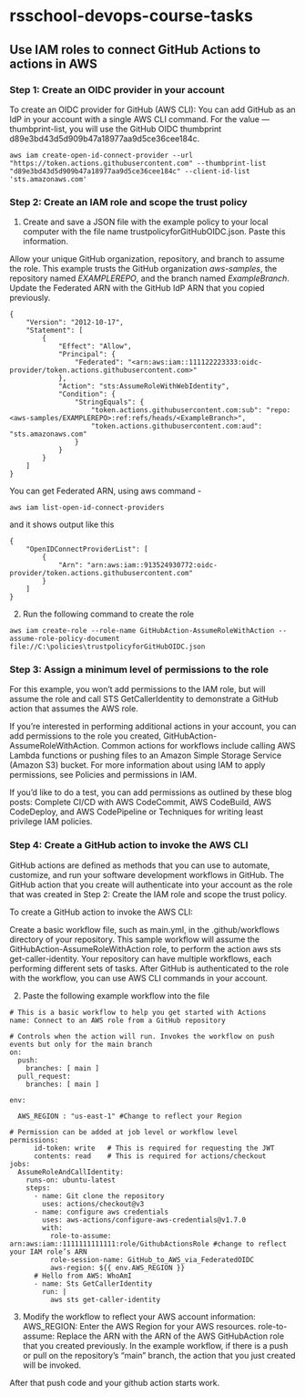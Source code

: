 # rsschool-devops-course-tasks

## Use IAM roles to connect GitHub Actions to actions in AWS

### Step 1: Create an OIDC provider in your account

To create an OIDC provider for GitHub (AWS CLI):
You can add GitHub as an IdP in your account with a single AWS CLI command. For the value —thumbprint-list, you will use the GitHub OIDC thumbprint d89e3bd43d5d909b47a18977aa9d5ce36cee184c.

```
aws iam create-open-id-connect-provider ‐‐url 
"https://token.actions.githubusercontent.com" ‐‐thumbprint-list 
"d89e3bd43d5d909b47a18977aa9d5ce36cee184c" ‐‐client-id-list 
'sts.amazonaws.com'
```

### Step 2: Create an IAM role and scope the trust policy

1. Create and save a JSON file with the example policy to your local computer with the file name trustpolicyforGitHubOIDC.json. Paste this information.

Allow your unique GitHub organization, repository, and branch to assume the role. This example trusts the GitHub organization _aws-samples_, the repository named _EXAMPLEREPO_, and the branch named _ExampleBranch_. Update the Federated ARN with the GitHub IdP ARN that you copied previously.

```
{
    "Version": "2012-10-17",
    "Statement": [
        {
            "Effect": "Allow",
            "Principal": {
                "Federated": "<arn:aws:iam::111122223333:oidc-provider/token.actions.githubusercontent.com>"
            },
            "Action": "sts:AssumeRoleWithWebIdentity",
            "Condition": {
                "StringEquals": {
                    "token.actions.githubusercontent.com:sub": "repo: <aws-samples/EXAMPLEREPO>:ref:refs/heads/<ExampleBranch>",
                    "token.actions.githubusercontent.com:aud": "sts.amazonaws.com"
                }
            }
        }
    ]
}
```
You can get Federated ARN, using aws command - 

```
aws iam list-open-id-connect-providers
```
and it shows output like this

```
{
    "OpenIDConnectProviderList": [
        {
            "Arn": "arn:aws:iam::913524930772:oidc-provider/token.actions.githubusercontent.com"
        }
    ]
}
```

2. Run the following command to create the role

```
aws iam create-role --role-name GitHubAction-AssumeRoleWithAction --assume-role-policy-document file://C:\policies\trustpolicyforGitHubOIDC.json
```

### Step 3: Assign a minimum level of permissions to the role

For this example, you won’t add permissions to the IAM role, but will assume the role and call STS GetCallerIdentity to demonstrate a GitHub action that assumes the AWS role.

If you’re interested in performing additional actions in your account, you can add permissions to the role you created, GitHubAction-AssumeRoleWithAction. Common actions for workflows include calling AWS Lambda functions or pushing files to an Amazon Simple Storage Service (Amazon S3) bucket. For more information about using IAM to apply permissions, see Policies and permissions in IAM.

If you’d like to do a test, you can add permissions as outlined by these blog posts: Complete CI/CD with AWS CodeCommit, AWS CodeBuild, AWS CodeDeploy, and AWS CodePipeline or Techniques for writing least privilege IAM policies.

### Step 4: Create a GitHub action to invoke the AWS CLI

GitHub actions are defined as methods that you can use to automate, customize, and run your software development workflows in GitHub. The GitHub action that you create will authenticate into your account as the role that was created in Step 2: Create the IAM role and scope the trust policy.

To create a GitHub action to invoke the AWS CLI:

Create a basic workflow file, such as main.yml, in the .github/workflows directory of your repository. This sample workflow will assume the GitHubAction-AssumeRoleWithAction role, to perform the action aws sts get-caller-identity. Your repository can have multiple workflows, each performing different sets of tasks. After GitHub is authenticated to the role with the workflow, you can use AWS CLI commands in your account.

2. Paste the following example workflow into the file

```
# This is a basic workflow to help you get started with Actions
name: Connect to an AWS role from a GitHub repository

# Controls when the action will run. Invokes the workflow on push events but only for the main branch
on:
  push:
    branches: [ main ]
  pull_request:
    branches: [ main ]

env:
  
  AWS_REGION : "us-east-1" #Change to reflect your Region

# Permission can be added at job level or workflow level    
permissions:
      id-token: write   # This is required for requesting the JWT
      contents: read    # This is required for actions/checkout
jobs:
  AssumeRoleAndCallIdentity:
    runs-on: ubuntu-latest
    steps:
      - name: Git clone the repository
        uses: actions/checkout@v3
      - name: configure aws credentials
        uses: aws-actions/configure-aws-credentials@v1.7.0
        with:
          role-to-assume: arn:aws:iam::1111111111111:role/GithubActionsRole #change to reflect your IAM role’s ARN
          role-session-name: GitHub_to_AWS_via_FederatedOIDC
          aws-region: ${{ env.AWS_REGION }}
      # Hello from AWS: WhoAmI
      - name: Sts GetCallerIdentity
        run: |
          aws sts get-caller-identity
```

3. Modify the workflow to reflect your AWS account information:
AWS_REGION: Enter the AWS Region for your AWS resources.
role-to-assume: Replace the ARN with the ARN of the AWS GitHubAction role that you created previously.
In the example workflow, if there is a push or pull on the repository’s “main” branch, the action that you just created will be invoked.

After that push code and your github action starts work.